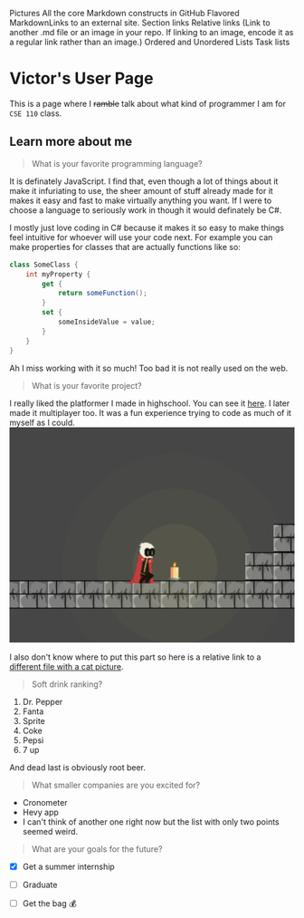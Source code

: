 Pictures
All the core Markdown constructs in GitHub Flavored MarkdownLinks to an external site.
    Section links
    Relative links (Link to another .md file or an image in your repo. If linking to an image, encode it as a regular link rather than an image.)
    Ordered and Unordered Lists
    Task lists

# Victor's User Page
This is a page where I ~~ramble~~ talk about what kind of programmer I am for `CSE 110` class.  

## Learn more about me
> What is your favorite programming language?

It is definately JavaScript. I find that, even though a lot of things about it make it infuriating to use, the sheer amount of stuff already made for it makes it easy and fast to make virtually anything you want. If I were to choose a language to seriously work in though it would definately be C#.

I mostly just love coding in C# because it makes it so easy to make things feel intuitive for whoever will use your code next. For example you can make properties for classes that are actually functions like so:
```C#
class SomeClass {
    int myProperty {
        get {
            return someFunction();
        }
        set {
            someInsideValue = value;
        }
    }
}
```

Ah I miss working with it so much! Too bad it is not really used on the web.

> What is your favorite project?

I really liked the platformer I made in highschool. You can see it [here](https://silos.onrender.com/). I later made it multiplayer too. It was a fun experience trying to code as much of it myself as I could.
![Alt text](Screen%20Shot%202023-04-06%20at%2012.59.26%20PM.png)


I also don't know where to put this part so here is a relative link to a [different file with a cat picture](./CAT.md).

> Soft drink ranking?

1. Dr. Pepper
2. Fanta
3. Sprite
4. Coke
5. Pepsi
6. 7 up

And dead last is obviously root beer.

> What smaller companies are you excited for?

- Cronometer
- Hevy app
- I can't think of another one right now but the list with only two points seemed weird.

> What are your goals for the future?

- [x] Get a summer internship
- [ ] Graduate
- [ ] Get the bag 💰

